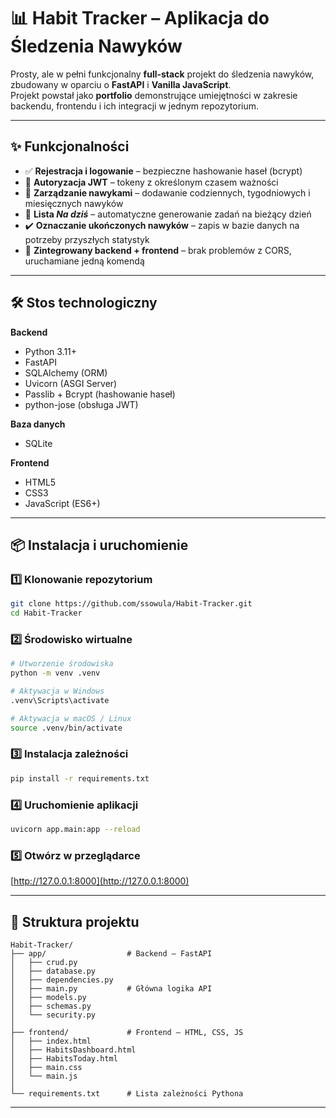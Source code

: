 # 📊 Habit Tracker – Aplikacja do Śledzenia Nawyków

Prosty, ale w pełni funkcjonalny **full-stack** projekt do śledzenia nawyków, zbudowany w oparciu o **FastAPI** i **Vanilla JavaScript**.  
Projekt powstał jako **portfolio** demonstrujące umiejętności w zakresie backendu, frontendu i ich integracji w jednym repozytorium.

---

## ✨ Funkcjonalności

- ✅ **Rejestracja i logowanie** – bezpieczne hashowanie haseł (bcrypt)  
- 🔐 **Autoryzacja JWT** – tokeny z określonym czasem ważności  
- 📝 **Zarządzanie nawykami** – dodawanie codziennych, tygodniowych i miesięcznych nawyków  
- 📅 **Lista *Na dziś*** – automatyczne generowanie zadań na bieżący dzień  
- ✔️ **Oznaczanie ukończonych nawyków** – zapis w bazie danych na potrzeby przyszłych statystyk  
- 🚀 **Zintegrowany backend + frontend** – brak problemów z CORS, uruchamiane jedną komendą

---

## 🛠 Stos technologiczny

**Backend**
- Python 3.11+
- FastAPI
- SQLAlchemy (ORM)
- Uvicorn (ASGI Server)
- Passlib + Bcrypt (hashowanie haseł)
- python-jose (obsługa JWT)

**Baza danych**
- SQLite

**Frontend**
- HTML5
- CSS3
- JavaScript (ES6+)

---

## 📦 Instalacja i uruchomienie

### 1️⃣ Klonowanie repozytorium
```bash
git clone https://github.com/ssowula/Habit-Tracker.git
cd Habit-Tracker
```

### 2️⃣ Środowisko wirtualne
```bash
# Utworzenie środowiska
python -m venv .venv

# Aktywacja w Windows
.venv\Scripts\activate

# Aktywacja w macOS / Linux
source .venv/bin/activate
```

### 3️⃣ Instalacja zależności
```bash
pip install -r requirements.txt
```

### 4️⃣ Uruchomienie aplikacji
```bash
uvicorn app.main:app --reload
```

### 5️⃣ Otwórz w przeglądarce
[http://127.0.0.1:8000](http://127.0.0.1:8000)

---

## 📂 Struktura projektu

```
Habit-Tracker/
├── app/                  # Backend – FastAPI
│   ├── crud.py
│   ├── database.py
│   ├── dependencies.py
│   ├── main.py           # Główna logika API
│   ├── models.py
│   ├── schemas.py
│   └── security.py
│
├── frontend/             # Frontend – HTML, CSS, JS
│   ├── index.html
│   ├── HabitsDashboard.html
│   ├── HabitsToday.html
│   ├── main.css
│   └── main.js
│
└── requirements.txt      # Lista zależności Pythona
```

---